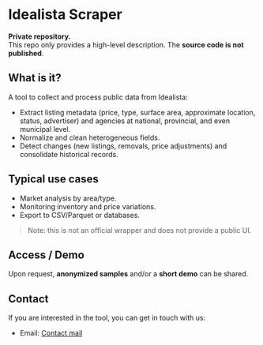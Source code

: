 # Idealista Scraper

**Private repository.**  
This repo only provides a high-level description. The **source code is not published**.

## What is it?

A tool to collect and process public data from Idealista:

* Extract listing metadata (price, type, surface area, approximate location, status, advertiser) and agencies at national, provincial, and even municipal level.
* Normalize and clean heterogeneous fields.
* Detect changes (new listings, removals, price adjustments) and consolidate historical records.

## Typical use cases

* Market analysis by area/type.
* Monitoring inventory and price variations.
* Export to CSV/Parquet or databases.

> Note: this is not an official wrapper and does not provide a public UI.

## Access / Demo

Upon request, **anonymized samples** and/or a **short demo** can be shared.

## Contact

If you are interested in the tool, you can get in touch with us:

* Email: [Contact mail](mailto:acontacto@gicp.es)
